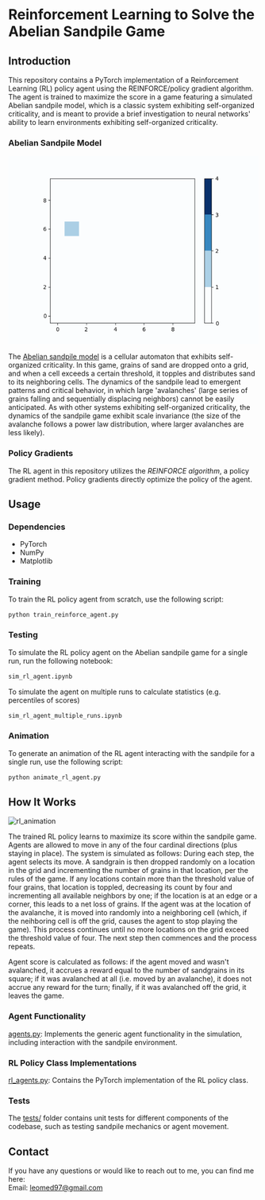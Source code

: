 # Reinforcement Learning to Solve the Abelian Sandpile Game

## Introduction

This repository contains a PyTorch implementation of a Reinforcement Learning (RL) policy agent using the REINFORCE/policy gradient algorithm. The agent is trained to maximize the score in a game featuring a simulated Abelian sandpile model, which is a classic system exhibiting self-organized criticality, and is meant to provide a brief investigation to neural networks' ability to learn environments exhibiting self-organized criticality.

### Abelian Sandpile Model
![sandpile](animation.gif)

The [Abelian sandpile model](https://en.wikipedia.org/wiki/Abelian_sandpile_model) is a cellular automaton that exhibits self-organized criticality. In this game, grains of sand are dropped onto a grid, and when a cell exceeds a certain threshold, it topples and distributes sand to its neighboring cells. The dynamics of the sandpile lead to emergent patterns and critical behavior, in which large 'avalanches' (large series of grains falling and sequentially displacing neighbors) cannot be easily anticipated. As with other systems exhibiting self-organized criticality, the dynamics of the sandpile game exhibit scale invariance (the size of the avalanche follows a power law distribution, where larger avalanches are less likely).

### Policy Gradients

The RL agent in this repository utilizes the *REINFORCE algorithm*, a policy gradient method. Policy gradients directly optimize the policy of the agent.

## Usage
### Dependencies
- PyTorch
- NumPy
- Matplotlib

### Training

To train the RL policy agent from scratch, use the following script:

```bash
python train_reinforce_agent.py
```


### Testing
To simulate the RL policy agent on the Abelian sandpile game for a single run, run the following notebook:
```bash
sim_rl_agent.ipynb
```

To simulate the agent on multiple runs to calculate statistics (e.g. percentiles of scores)
```bash
sim_rl_agent_multiple_runs.ipynb
```


### Animation
To generate an animation of the RL agent interacting with the sandpile for a single run, use the following script:
```bash
python animate_rl_agent.py
```

## How It Works
![rl_animation](animation_rl_agent.gif)

The trained RL policy learns to maximize its score within the sandpile game. Agents are allowed to move in any of the four cardinal directions (plus staying in place). The system is simulated as follows: During each step, the agent selects its move. A sandgrain is then dropped randomly on a location in the grid and incrementing the number of grains in that location, per the rules of the game. If any locations contain more than the threshold value of four grains, that location is toppled, decreasing its count by four and incrementing all available neighbors by one; if the location is at an edge or a corner, this leads to a net loss of grains. If the agent was at the location of the avalanche, it is moved into randomly into a neighboring cell (which, if the neihboring cell is off the grid, causes the agent to stop playing the game). This process continues until no more locations on the grid exceed the threshold value of four. The next step then commences and the process repeats. 

Agent score is calculated as follows: if the agent moved and wasn't avalanched, it accrues a reward equal to the number of sandgrains in its square; if it was avalanched at all (i.e. moved by an avalanche), it does not accrue any reward for the turn; finally, if it was avalanched off the grid, it leaves the game.

### Agent Functionality
[agents.py](agents.py): Implements the generic agent functionality in the simulation, including interaction with the sandpile environment. 

### RL Policy Class Implementations
[rl_agents.py](rl_agents.py): Contains the PyTorch implementation of the RL policy class.
### Tests
The [tests/](tests) folder contains unit tests for different components of the codebase, such as testing sandpile mechanics or agent movement.


## Contact

If you have any questions or would like to reach out to me, you can find me here: <br />
Email: leomed97@gmail.com <br />
